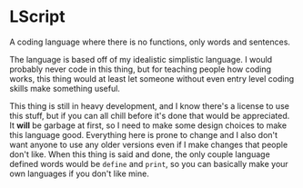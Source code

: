 # LScript
A coding language where there is no functions, only words and sentences.

The language is based off of my idealistic simplistic language. I would probably never code in this thing, but for teaching people how coding works, this thing would at least let someone without even entry level coding skills make something useful.

This thing is still in heavy development, and I know there's a license to use this stuff, but if you can all chill before it's done that would be appreciated. It **will** be garbage at first, so I need to make some design choices to make this language good. Everything here is prone to change and I also don't want anyone to use any older versions even if I make changes that people don't like. When this thing is said and done, the only couple language defined words would be `define` and `print`, so you can basically make your own languages if you don't like mine.

